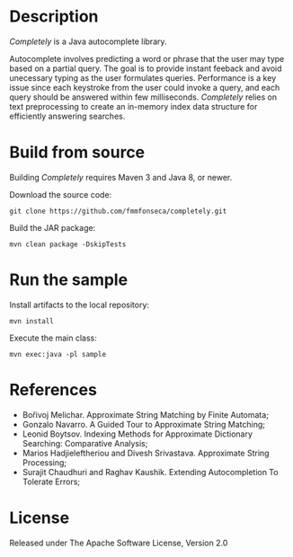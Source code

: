 # Description

*Completely* is a Java autocomplete library.

Autocomplete involves predicting a word or phrase that the user may type based on a partial query. The goal is to provide instant feeback and avoid unecessary typing as the user formulates queries. Performance is a key issue since each keystroke from the user could invoke a query, and each query should be answered within few milliseconds. *Completely* relies on text preprocessing to create an in-memory index data structure for efficiently answering searches.

# Build from source

Building *Completely* requires Maven 3 and Java 8, or newer.

Download the source code:

    git clone https://github.com/fmmfonseca/completely.git

Build the JAR package:

    mvn clean package -DskipTests

# Run the sample

Install artifacts to the local repository:

    mvn install

Execute the main class:

    mvn exec:java -pl sample

# References

* Bořivoj Melichar. Approximate String Matching by Finite Automata;
* Gonzalo Navarro. A Guided Tour to Approximate String Matching;
* Leonid Boytsov. Indexing Methods for Approximate Dictionary Searching: Comparative Analysis;
* Marios Hadjieleftheriou and Divesh Srivastava. Approximate String Processing;
* Surajit Chaudhuri and Raghav Kaushik. Extending Autocompletion To Tolerate Errors;

# License

Released under The Apache Software License, Version 2.0
